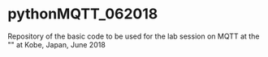 # pythonMQTT_062018

Repository of the basic code to be used for the lab session on MQTT at the "" at Kobe, Japan, June 2018

